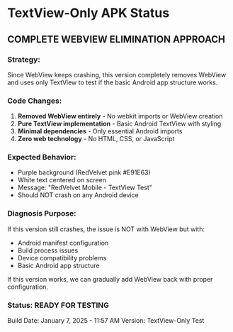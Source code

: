 # TextView-Only APK Status

## COMPLETE WEBVIEW ELIMINATION APPROACH

### Strategy:
Since WebView keeps crashing, this version completely removes WebView and uses only TextView to test if the basic Android app structure works.

### Code Changes:
1. **Removed WebView entirely** - No webkit imports or WebView creation
2. **Pure TextView implementation** - Basic Android TextView with styling
3. **Minimal dependencies** - Only essential Android imports
4. **Zero web technology** - No HTML, CSS, or JavaScript

### Expected Behavior:
- Purple background (RedVelvet pink #E91E63)
- White text centered on screen
- Message: "RedVelvet Mobile - TextView Test"
- Should NOT crash on any Android device

### Diagnosis Purpose:
If this version still crashes, the issue is NOT with WebView but with:
- Android manifest configuration
- Build process issues
- Device compatibility problems
- Basic Android app structure

If this version works, we can gradually add WebView back with proper configuration.

### Status: READY FOR TESTING
Build Date: January 7, 2025 - 11:57 AM
Version: TextView-Only Test